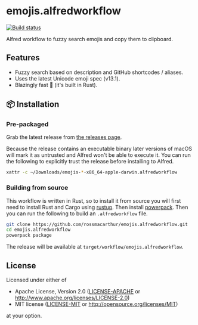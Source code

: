 # emojis.alfredworkflow

[![Build status](https://github.com/rossmacarthur/emojis.alfredworkflow/actions/workflows/build.yaml/badge.svg)](https://github.com/rossmacarthur/emojis.alfredworkflow/actions/workflows/build.yaml)

Alfred workflow to fuzzy search emojis and copy them to clipboard.

## Features

- Fuzzy search based on description and GitHub shortcodes / aliases.
- Uses the latest Unicode emoji spec (v13.1).
- Blazingly fast 🤸 (it's built in Rust).

## 📦 Installation

### Pre-packaged

Grab the latest release from
[the releases page](https://github.com/rossmacarthur/emojis.alfredworkflow/releases).

Because the release contains an executable binary later versions of macOS will
mark it as untrusted and Alfred won't be able to execute it. You can run the
following to explicitly trust the release before installing to Alfred.
```sh
xattr -c ~/Downloads/emojis-*-x86_64-apple-darwin.alfredworkflow
```

### Building from source

This workflow is written in Rust, so to install it from source you will first
need to install Rust and Cargo using [rustup](https://rustup.rs/). Then install
[powerpack](https://github.com/rossmacarthur/powerpack). Then you can run the
following to build an `.alfredworkflow` file.

```sh
git clone https://github.com/rossmacarthur/emojis.alfredworkflow.git
cd emojis.alfredworkflow
powerpack package
```

The release will be available at `target/workflow/emojis.alfredworkflow`.

## License

Licensed under either of

- Apache License, Version 2.0 ([LICENSE-APACHE](LICENSE-APACHE) or
  http://www.apache.org/licenses/LICENSE-2.0)
- MIT license ([LICENSE-MIT](LICENSE-MIT) or http://opensource.org/licenses/MIT)

at your option.
